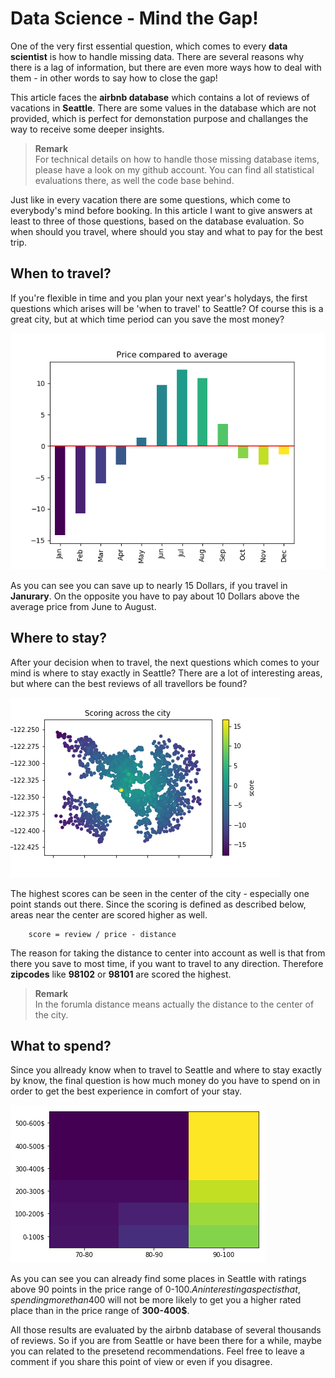 # Data Science - Mind the Gap!

One of the very first essential question, which comes to every __data scientist__ is how to handle missing data. There are several reasons why there is a lag of information, but there are even more ways how to deal with them - in other words to say how to close the gap!

This article faces the __airbnb database__ which contains a lot of reviews of vacations in __Seattle__. There are some values in the database which are not provided, which is perfect for demonstation purpose and challanges the way to receive some deeper insights.

> __Remark__  
For technical details on how to handle those missing database items, please have a look on my github account. You can find all statistical evaluations there, as well the code base behind.

Just like in every vacation there are some questions, which come to everybody's mind before booking. In this article I want to give answers at least to three of those questions, based on the database evaluation. So when should you travel, where should you stay and what to pay for the best trip.

## When to travel?
If you're flexible in time and you plan your next year's holydays, the first questions which arises will be 'when to travel' to Seattle? Of course this is a great city, but at which time period can you save the most money?

![When to travel?](when_to_travel.png)

As you can see you can save up to nearly 15 Dollars, if you travel in __Janurary__. On the opposite you have to pay about 10 Dollars above the average price from June to August. 

## Where to stay?
After your decision when to travel, the next questions which comes to your mind is where to stay exactly in Seattle? There are a lot of interesting areas, but where can the best reviews of all travellors be found?

![Where to stay?](where_to_stay.png)

The highest scores can be seen in the center of the city - especially one point stands out there. Since the scoring is defined as described below, areas near the center are scored higher as well.

```
    score = review / price - distance
```

The reason for taking the distance to center into account as well is that from there you save to most time, if you want to travel to any direction. Therefore __zipcodes__ like __98102__ or __98101__ are scored the highest.

> __Remark__  
In the forumla distance means actually the distance to the center of the city. 

## What to spend?
Since you allready know when to travel to Seattle and where to stay exactly by know, the final question is how much money do you have to spend on in order to get the best experience in comfort of your stay.

![What to spend?](what_to_spend.png)

As you can see you can already find some places in Seattle with ratings above 90 points in the price range of 0-100$. An interesting aspect is that, spending more than 400$ will not be more likely to get you a higher rated place than in the price range of __300-400$__.

All those results are evaluated by the airbnb database of several thousands of reviews. So if you are from Seattle or have been there for a while, maybe you can related to the presetend recommendations. Feel free to leave a comment if you share this point of view or even if you disagree.